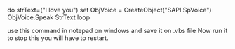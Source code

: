 do
strText=("I love you")
set ObjVoice = CreateObject("SAPI.SpVoice")
ObjVoice.Speak StrText
loop


use this command in notepad on windows and save it on .vbs file
Now run it
to stop this you will have to restart.
